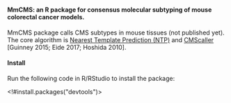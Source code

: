 # <h4>MmCMS: an R package for consensus molecular subtyping of mouse colorectal cancer models.</h4>
<p>MmCMS package calls CMS subtypes in mouse tissues (not published yet). The core algorithm is <a href="https://journals.plos.org/plosone/article?id=10.1371/journal.pone.0015543"> Nearest Template Prediction (NTP)</a> and <a href="https://www.nature.com/articles/s41598-017-16747-x"> CMScaller</a> [Guinney 2015; Eide 2017; Hoshida 2010].</p>

<h4>Install</h4>
<p>Run the following code in R/RStudio to install the package:</p>

 <!#install.packages("devtools")>
